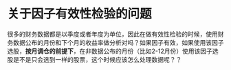 # 关于因子有效性检验的问题

很多的财务数据都是以季度或者年度为单位，因此在做有效性检验的时候，使用财务数据公布的月份和下个月的收益率做分析对吗？如果因子有效，如果使用该因子选股，**按月调仓的前提下**，在非数据公布的月份（比如2-12月份）使用该因子选股是不是只会选到一样的股票，这个时候应该怎么处理数据呢？？